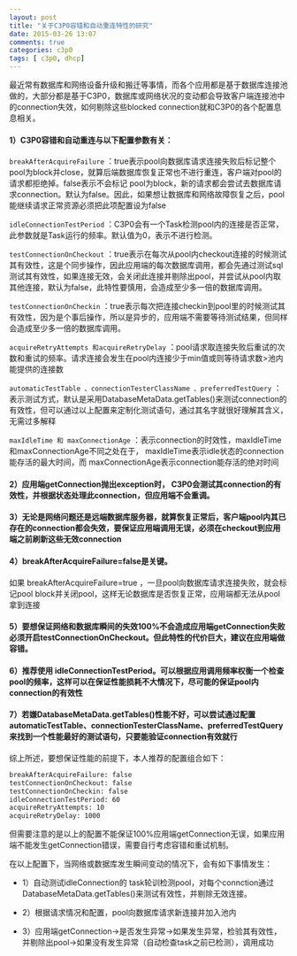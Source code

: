 ```yaml
---
layout: post
title: "关于C3P0容错和自动重连特性的研究"
date: 2015-03-26 13:07
comments: true
categories: c3p0
tags: [ c3p0, dhcp]
---
```


最近常有数据库和网络设备升级和搬迁等事情，而各个应用都是基于数据库连接池做的，大部分都是基于C3P0，数据库或网络状况的变动都会导致客户端连接池中的connection失效，如何剔除这些blocked connection就和C3P0的各个配置息息相关。

#### 1）C3P0容错和自动重连与以下配置参数有关：

`breakAfterAcquireFailure` ：true表示pool向数据库请求连接失败后标记整个pool为block并close，就算后端数据库恢复正常也不进行重连，客户端对pool的请求都拒绝掉。false表示不会标记 pool为block，新的请求都会尝试去数据库请求connection。默认为false。因此，如果想让数据库和网络故障恢复之后，pool能继续请求正常资源必须把此项配置设为false
<!--more-->
`idleConnectionTestPeriod` ：C3P0会有一个Task检测pool内的连接是否正常，此参数就是Task运行的频率。默认值为0，表示不进行检测。

`testConnectionOnCheckout` ：true表示在每次从pool内checkout连接的时候测试其有效性，这是个同步操作，因此应用端的每次数据库调用，都会先通过测试sql测试其有效性，如果连接无效，会关闭此连接并剔除出pool，并尝试从pool内取其他连接，默认为false，此特性要慎用，会造成至少多一倍的数据库调用。

`testConnectionOnCheckin` ：true表示每次把连接checkin到pool里的时候测试其有效性，因为是个事后操作，所以是异步的，应用端不需要等待测试结果，但同样会造成至少多一倍的数据库调用。

`acquireRetryAttempts 和acquireRetryDelay` ：pool请求取连接失败后重试的次数和重试的频率。请求连接会发生在pool内连接少于min值或则等待请求数>池内能提供的连接数

`automaticTestTable 、connectionTesterClassName 、preferredTestQuery` ：表示测试方式，默认是采用DatabaseMetaData.getTables()来测试connection的有效性，但可以通过以上配置来定制化测试语句，通过其名字就很好理解其含义，无需过多解释

`maxIdleTime 和 maxConnectionAge` ：表示connection的时效性，maxIdleTime和maxConnectionAge不同之处在于， maxIdleTime表示idle状态的connection能存活的最大时间，而 maxConnectionAge表示connection能存活的绝对时间

#### 2）应用端getConnection抛出exception时， C3P0会测试其connection的有效性，并根据状态处理此connection，但应用端不会重调。

#### 3）无论是网络问题还是远端数据库服务器，就算恢复正常后，客户端pool内其已存在的connection都会失效，要保证应用端调用无误，必须在checkout到应用端之前刷新这些无效connection

#### 4）breakAfterAcquireFailure=false是关键。
如果 breakAfterAcquireFailure=true ，一旦pool向数据库请求连接失败，就会标记pool block并关闭pool，这样无论数据库是否恢复正常，应用端都无法从pool拿到连接

#### 5）要想保证网络和数据库瞬间的失效100%不会造成应用端getConnection失败必须开启testConnectionOnCheckout。但此特性的代价巨大，建议在应用端做容错。

#### 6）推荐使用 idleConnectionTestPeriod。可以根据应用调用频率权衡一个检查pool的频率，这样可以在保证性能损耗不大情况下，尽可能的保证pool内connection的有效性

#### 7）若嫌DatabaseMetaData.getTables()性能不好，可以尝试通过配置automaticTestTable、connectionTesterClassName、preferredTestQuery来找到一个性能最好的测试语句，只要能验证connection有效就行

综上所述，要想保证性能的前提下，本人推荐的配置组合如下：


```sh
breakAfterAcquireFailure: false
testConnectionOnCheckout: false
testConnectionOnCheckin: false
idleConnectionTestPeriod: 60
acquireRetryAttempts: 10
acquireRetryDelay: 1000
```


但需要注意的是以上的配置不能保证100%应用端getConnection无误，如果应用端不能发生getConnection错误，需要自行考虑容错和重试机制。

在以上配置下，当网络或数据库发生瞬间变动的情况下，会有如下事情发生：

- 1）自动测试idleConnection的 task轮训检测pool，对每个connction通过DatabaseMetaData.getTables()来测试有效性，并剔除无效连接。

- 2）根据请求情况和配置，pool向数据库请求新连接并加入池内

- 3）应用端getConnection->是否发生异常->如果发生异常，检验其有效性，并剔除出pool->如果没有发生异常（自动检查task之前已检测），调用成功
